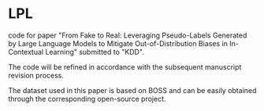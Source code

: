 # LPL
code for paper "From Fake to Real: Leveraging Pseudo-Labels Generated by Large Language Models to Mitigate Out-of-Distribution Biases in In-Contextual Learning" submitted to "KDD".

The code will be refined in accordance with the subsequent manuscript revision process.

The dataset used in this paper is based on BOSS and can be easily obtained through the corresponding open-source project.
